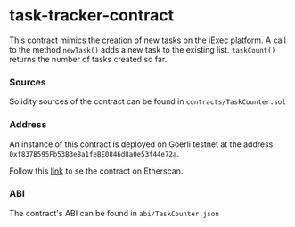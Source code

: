 # task-tracker-contract

This contract mimics the creation of new tasks on the iExec platform. A call to the method
`newTask()` adds a new task to the existing list. `taskCount()` returns the number of tasks
created so far.

### Sources
Solidity sources of the contract can be found in `contracts/TaskCounter.sol`

### Address
An instance of this contract is deployed on Goerli testnet at the address
`0xf837B595Fb53B3e8a1feBE0846d8a0e53f44e72a`.

Follow this [link](https://goerli.etherscan.io/address/0xf837B595Fb53B3e8a1feBE0846d8a0e53f44e72a#code)
to se the contract on Etherscan.

### ABI
The contract's ABI can be found in `abi/TaskCounter.json`

